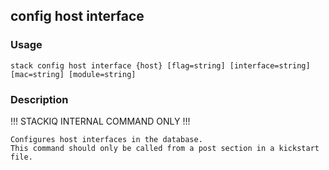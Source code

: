 ## config host interface

### Usage

`stack config host interface {host} [flag=string] [interface=string] [mac=string] [module=string]`

### Description

!!! STACKIQ INTERNAL COMMAND ONLY !!!

	Configures host interfaces in the database.
	This command should only be called from a post section in a kickstart
	file.


